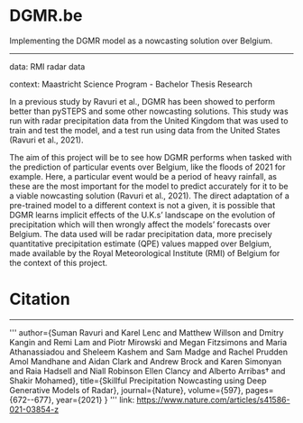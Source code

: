 # DGMR.be
Implementing the DGMR model as a nowcasting solution over Belgium.
___

data: RMI radar data

context: Maastricht Science Program - Bachelor Thesis Research

In a previous study by Ravuri et al., DGMR has been showed to perform better than pySTEPS and some other nowcasting solutions. This study was run with radar precipitation data from the United Kingdom that was used to train and test the model, and a test run using data from the United States (Ravuri et al., 2021). 

The aim of this project will be to see how DGMR performs when tasked with the prediction of particular events over Belgium, like the floods of 2021 for example. Here, a particular event would be a period of heavy rainfall, as these are the most important for the model to predict accurately for it to be a viable nowcasting solution
(Ravuri et al., 2021). The direct adaptation of a pre-trained model to a different context is not a given, it is possible that DGMR learns implicit effects of the U.K.s’ landscape on the evolution of precipitation which will then wrongly affect the models’ forecasts over Belgium. The data used will be radar precipitation data, more precisely quantitative precipitation estimate (QPE) values mapped over Belgium, made available by the Royal Meteorological Institute (RMI) of Belgium for the context of this project.

# Citation 
___
'''
  author={Suman Ravuri and Karel Lenc and Matthew Willson and Dmitry Kangin and Remi Lam and Piotr Mirowski and Megan Fitzsimons and Maria Athanassiadou and Sheleem Kashem and Sam Madge and Rachel Prudden Amol Mandhane and Aidan Clark and Andrew Brock and Karen Simonyan and Raia Hadsell and Niall Robinson Ellen Clancy and Alberto Arribas† and Shakir Mohamed},
  title={Skillful Precipitation Nowcasting using Deep Generative Models of Radar},
  journal={Nature},
  volume={597},
  pages={672--677},
  year={2021}
}
'''
link: https://www.nature.com/articles/s41586-021-03854-z